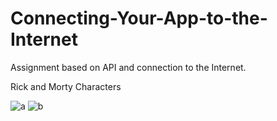 # Connecting-Your-App-to-the-Internet
Assignment based on API and connection to the Internet.

Rick and Morty Characters


![a](https://user-images.githubusercontent.com/46765590/120063136-a3f27700-c05d-11eb-9348-0362abcd6b1f.png)
![b](https://user-images.githubusercontent.com/46765590/120063133-9fc65980-c05d-11eb-82c1-d852fa9b2b0d.png)

